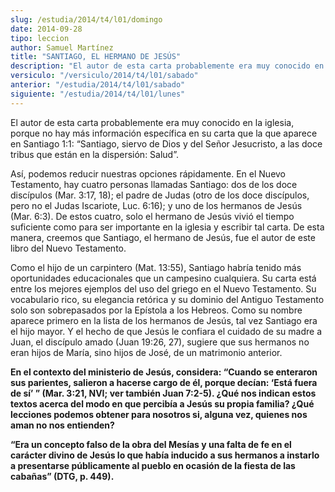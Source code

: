 ```yaml
---
slug: /estudia/2014/t4/l01/domingo
date: 2014-09-28
tipo: leccion
author: Samuel Martínez
title: "SANTIAGO, EL HERMANO DE JESÚS"
description: "El autor de esta carta probablemente era muy conocido en la iglesia, porque no hay más información específica en su carta que la que aparece en Santiago 1:1: “Santiago, siervo de Dios y del Señor Jesucristo, a las doce tribus que están en la dispersión: Salud”."
versiculo: "/versiculo/2014/t4/l01/sabado"
anterior: "/estudia/2014/t4/l01/sabado"
siguiente: "/estudia/2014/t4/l01/lunes"
---
```


El autor de esta carta probablemente era muy conocido en la iglesia, porque no hay más información específica en su carta que la que aparece en Santiago 1:1: “Santiago, siervo de Dios y del Señor Jesucristo, a las doce tribus que están en la dispersión: Salud”.

Así, podemos reducir nuestras opciones rápidamente. En el Nuevo Testamento, hay cuatro personas llamadas Santiago: dos de los doce discípulos (Mar. 3:17, 18); el padre de Judas (otro de los doce discípulos, pero no el Judas Iscariote, Luc. 6:16); y uno de los hermanos de Jesús (Mar. 6:3). De estos cuatro, solo el hermano de Jesús vivió el tiempo suficiente como para ser importante en la iglesia y escribir tal carta. De esta manera, creemos que Santiago, el hermano de Jesús, fue el autor de este libro del Nuevo Testamento.

Como el hijo de un carpintero (Mat. 13:55), Santiago habría tenido más oportunidades educacionales que un campesino cualquiera. Su carta está entre los mejores ejemplos del uso del griego en el Nuevo Testamento. Su vocabulario rico, su elegancia retórica y su dominio del Antiguo Testamento solo son sobrepasados por la Epístola a los Hebreos. Como su nombre aparece primero en la lista de los hermanos de Jesús, tal vez Santiago era el hijo mayor. Y el hecho de que Jesús le confiara el cuidado de su madre a Juan, el discípulo amado (Juan 19:26, 27), sugiere que sus hermanos no eran hijos de María, sino hijos de José, de un matrimonio anterior.

**En el contexto del ministerio de Jesús, considera: “Cuando se enteraron sus parientes, salieron a hacerse cargo de él, porque decían: ‘Está fuera de sí’ ” (Mar. 3:21, NVI; ver también Juan 7:2-5). ¿Qué nos indican estos textos acerca del modo en que percibía a Jesús su propia familia? ¿Qué lecciones podemos obtener para nosotros si, alguna vez, quienes nos aman no nos entienden?**

**“Era un concepto falso de la obra del Mesías y una falta de fe en el carácter divino de Jesús lo que había inducido a sus hermanos a instarlo a presentarse públicamente al pueblo en ocasión de la fiesta de las cabañas” (DTG, p. 449).**
